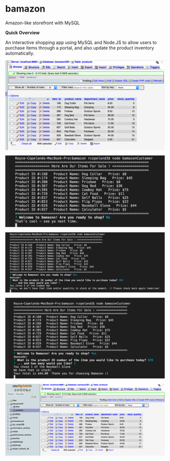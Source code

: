 # bamazon
Amazon-like storefront with MySQL

**Quick Overview**

An interactive shopping app using MySQL and Node.JS to allow users to purchase items through a portal, and also update the product inventory automatically.


![alt text](https://github.com/RoyceCopeland/bamazon/blob/master/user%20flow%20screenshots/Inventory_before.png)


![alt text](https://github.com/RoyceCopeland/bamazon/blob/master/user%20flow%20screenshots/no_shopping.png)


![alt text](https://github.com/RoyceCopeland/bamazon/blob/master/user%20flow%20screenshots/out_of_stock.png)

![alt text](https://github.com/RoyceCopeland/bamazon/blob/master/user%20flow%20screenshots/shopping_interaction.png)


![alt text](https://github.com/RoyceCopeland/bamazon/blob/master/user%20flow%20screenshots/inventory_after.png)
